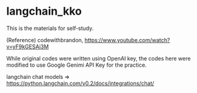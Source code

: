 # langchain_kko

This is the materials for self-study.

(Reference) codewithbrandon, https://www.youtube.com/watch?v=yF9kGESAi3M

While original codes were written using OpenAI key, the codes here were modified to use Google Genimi API Key for the practice.

langchain chat models => https://python.langchain.com/v0.2/docs/integrations/chat/
